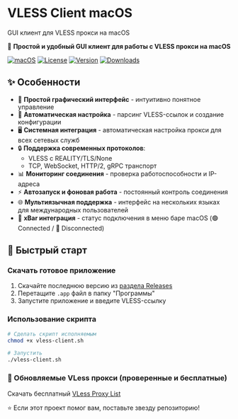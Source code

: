 # VLESS Client macOS
GUI клиент для VLESS прокси на macOS

🚀 **Простой и удобный GUI клиент для работы с VLESS прокси на macOS**

[![macOS](https://img.shields.io/badge/macOS-10.13+-blue?logo=apple)](https://www.apple.com/macos/)
[![License](https://img.shields.io/badge/License-MIT-green.svg)](LICENSE)
[![Version](https://img.shields.io/badge/Version-1.0.3-orange.svg)](https://github.com/26info/VLESS-Client-macOS/releases)
[![Downloads](https://img.shields.io/github/downloads/26info/VLESS-Client-macOS/total.svg)](https://github.com/26info/VLESS-Client-macOS/releases)

## ✨ Особенности

- 🎯 **Простой графический интерфейс** - интуитивно понятное управление
- 🔄 **Автоматическая настройка** - парсинг VLESS-ссылок и создание конфигурации
- 🖥️ **Системная интеграция** - автоматическая настройка прокси для всех сетевых служб
- 🔒 **Поддержка современных протоколов**:
  - VLESS с REALITY/TLS/None
  - TCP, WebSocket, HTTP/2, gRPC транспорт
- 📊 **Мониторинг соединения** - проверка работоспособности и IP-адреса
- ⚡ **Автозапуск и фоновая работа** - постоянный контроль соединения
- 🌐 **Мультиязычная поддержка** - интерфейс на нескольких языках для международных пользователей
- 📱 **xBar интеграция** - статус подключения в меню баре macOS (🟢 Connected / 🔴 Disconnected)

## 🚀 Быстрый старт

### Скачать готовое приложение

1. Скачайте последнюю версию из [раздела Releases](https://github.com/26info/VLESS-Client-macOS/releases)
2. Перетащите `.app` файл в папку "Программы"
3. Запустите приложение и введите VLESS-ссылку

### Использование скрипта

```bash
# Сделать скрипт исполняемым
chmod +x vless-client.sh

# Запустить
./vless-client.sh
```

### 🔄 Обновляемые VLess прокси (проверенные и бесплатные)

Скачать бесплатный [VLess Proxy List](https://github.com/26info/vless-proxy-list)

⭐ Если этот проект помог вам, поставьте звезду репозиторию!
